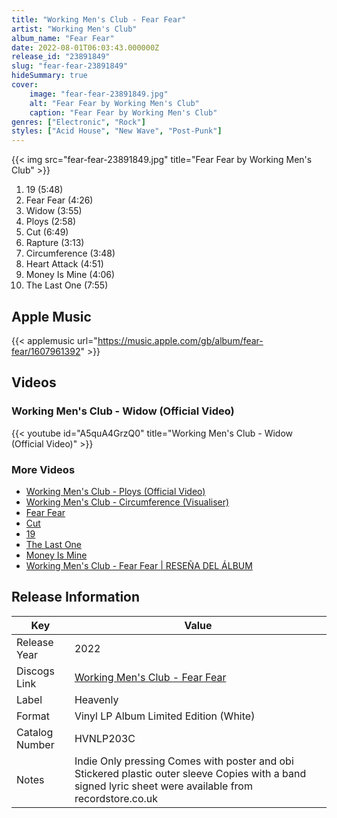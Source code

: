 ```yaml
---
title: "Working Men's Club - Fear Fear"
artist: "Working Men's Club"
album_name: "Fear Fear"
date: 2022-08-01T06:03:43.000000Z
release_id: "23891849"
slug: "fear-fear-23891849"
hideSummary: true
cover:
    image: "fear-fear-23891849.jpg"
    alt: "Fear Fear by Working Men's Club"
    caption: "Fear Fear by Working Men's Club"
genres: ["Electronic", "Rock"]
styles: ["Acid House", "New Wave", "Post-Punk"]
---
```


{{< img src="fear-fear-23891849.jpg" title="Fear Fear by Working Men's Club" >}}

<!-- section break -->

1. 19 (5:48)
2. Fear Fear (4:26)
3. Widow (3:55)
4. Ploys (2:58)
5. Cut (6:49)
6. Rapture (3:13)
7. Circumference (3:48)
8. Heart Attack (4:51)
9. Money Is Mine (4:06)
10. The Last One (7:55)

<!-- section break -->




## Apple Music
{{< applemusic url="https://music.apple.com/gb/album/fear-fear/1607961392" >}}





## Videos
### Working Men's Club - Widow (Official Video)
{{< youtube id="A5quA4GrzQ0" title="Working Men's Club - Widow (Official Video)" >}}<br>

### More Videos

- [Working Men's Club - Ploys (Official Video)](https://www.youtube.com/watch?v=LECCjs6KHHQ)
- [Working Men's Club - Circumference (Visualiser)](https://www.youtube.com/watch?v=kGNqyWTcKd8)
- [Fear Fear](https://www.youtube.com/watch?v=gWb6K10kny4)
- [Cut](https://www.youtube.com/watch?v=wmpLFvuCR7s)
- [19](https://www.youtube.com/watch?v=5dbX7nMshMU)
- [The Last One](https://www.youtube.com/watch?v=NiuAKCPopUg)
- [Money Is Mine](https://www.youtube.com/watch?v=BSRFZ-zPiG8)
- [Working Men's Club - Fear Fear | RESEÑA DEL ÁLBUM](https://www.youtube.com/watch?v=5NU2Az9Up7A)


## Release Information
|  Key           | Value                                                |
| ---------------| ---------------------------------------------------- |
| Release Year   | 2022                                   |
| Discogs Link   | [Working Men's Club - Fear Fear](https://www.discogs.com/release/23891849-Working-Mens-Club-Fear-Fear) |
| Label          | Heavenly |
| Format         | Vinyl LP Album Limited Edition (White) |
| Catalog Number | HVNLP203C |
| Notes | Indie Only pressing  Comes with poster and obi   Stickered plastic outer sleeve  Copies with a band signed lyric sheet were available from recordstore.co.uk  |